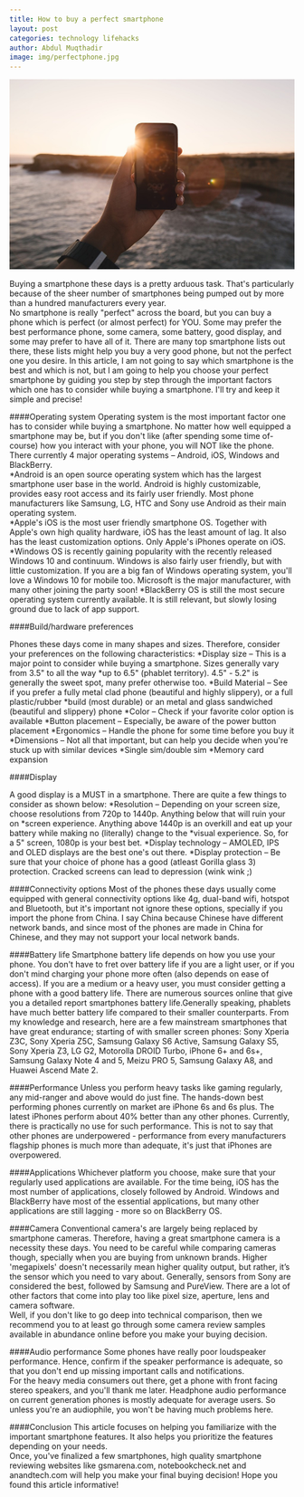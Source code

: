 ```yaml
---
title: How to buy a perfect smartphone 
layout: post
categories: technology lifehacks
author: Abdul Muqthadir
image: img/perfectphone.jpg
---
```


![A perfect smartphone](/img/perfectphone2.jpg)
 
Buying a smartphone these days is a pretty arduous task. That's particularly because of the sheer number of smartphones being pumped out by more than a hundred manufacturers every year.  
No smartphone is really "perfect" across the board, but you can buy a phone which is perfect (or almost perfect) for YOU. Some may prefer the best performance phone, some camera, some battery, good display, and some may prefer to have all of it. 
There are many top smartphone lists out there, these lists might help you buy a very good phone, but not the perfect one you desire. In this article, I am not going to say which smartphone is the best and which is not, but I am going to help you choose your perfect smartphone by guiding you step by step through the important factors which one has to consider while buying a smartphone. I'll try and keep it simple and precise!  

####Operating system 
Operating system is the most important factor one has to consider while buying a smartphone. No matter how well equipped a smartphone may be, but if you don't like (after spending some time of-course) how you interact with your phone, you will NOT like the phone. There currently 4 major operating systems – Android, iOS, Windows and BlackBerry.  
*Android is an open source operating system which has the largest smartphone user base in the world. Android is highly customizable, provides easy root access and its fairly user friendly. Most phone manufacturers like Samsung, LG, HTC and Sony use Android as their main operating system.  
*Apple's iOS is the most user friendly smartphone OS. Together with Apple's own high quality hardware, iOS has the least amount of lag. It also has the least customization options. Only Apple's iPhones operate on iOS. 
*Windows OS is recently gaining popularity with the recently released Windows 10 and continuum. Windows is also fairly user friendly, but with little customization. If you are a big fan of Windows operating system, you'll love a Windows 10 for mobile too. Microsoft is the major manufacturer, with many other joining the party soon! 
*BlackBerry OS is still the most secure operating system currently available. It is still relevant, but slowly losing ground due to lack of app support. 

####Build/hardware preferences 

Phones these days come in many shapes and sizes. Therefore, consider your preferences on the following characteristics: 
*Display size – This is a major point to consider while buying a smartphone. Sizes generally vary from 3.5" to all the way *up to 6.5" (phablet territory). 4.5" - 5.2" is generally the sweet spot, many prefer otherwise too. 
*Build Material – See if you prefer a fully metal clad phone (beautiful and highly slippery), or a full plastic/rubber *build (most durable) or an metal and glass sandwiched (beautiful and slippery) phone 
*Color – Check if your favorite color option is available 
*Button placement – Especially, be aware of the power button placement 
*Ergonomics – Handle the phone for some time before you buy it 
*Dimensions – Not all that important, but can help you decide when you're stuck up with similar devices 
*Single sim/double sim 
*Memory card expansion 
 
####Display

A good display is a MUST in a smartphone. There are quite a few things to consider as shown below: 
*Resolution – Depending on your screen size, choose resolutions from 720p to 1440p. Anything below that will ruin your on *screen experience. Anything above 1440p is an overkill and eat up your battery while making no (literally) change to the *visual experience. So, for a 5" screen, 1080p is your best bet. 
*Display technology – AMOLED, IPS and OLED displays are the best one's out there. 
*Display protection – Be sure that your choice of phone has a good (atleast Gorilla glass 3) protection. Cracked screens can lead to depression (wink wink ;) 

####Connectivity options 
Most of the phones these days usually come equipped with general connectivity options like 4g, dual-band wifi, hotspot and Bluetooth, but it's important not ignore these options, specially if you import the phone from China. I say China because Chinese have different network bands, and since most of the phones are made in China for Chinese, and they may not support your local network bands.  

####Battery life 
Smartphone battery life depends on how you use your phone. You don't have to fret over battery life if you are a light user, or if you don't mind charging your phone more often (also depends on ease of access). If you are a medium or a heavy user, you must consider getting a phone with a good battery life. There are numerous sources online that give you a detailed report smartphones battery life.Generally speaking, phablets have much better battery life compared to their smaller counterparts. 
From my knowledge and research, here are a few mainstream smartphones that have great endurance; starting of with smaller screen phones: Sony Xperia Z3C, Sony Xperia Z5C, Samsung Galaxy S6 Active, Samsung Galaxy S5, Sony Xperia Z3, LG G2, Motorolla DROID Turbo, iPhone 6+ and 6s+, Samsung Galaxy Note 4 and 5, Meizu PRO 5, Samsung Galaxy A8, and Huawei Ascend Mate 2. 

####Performance 
Unless you perform heavy tasks like gaming regularly, any mid-ranger and above would do just fine. The hands-down best performing phones currently on market are iPhone 6s and 6s plus. The latest iPhones perform about 40% better than any other phones. Currently, there is practically no use for such performance. This is not to say that other phones are underpowered - performance from every manufacturers flagship phones is much more than adequate, it's just that iPhones are overpowered. 

####Applications 
Whichever platform you choose, make sure that your regularly used applications are available. For the time being, iOS has the most number of applications, closely followed by Android. Windows and BlackBerry have most of the essential applications, but many other applications are still lagging - more so on BlackBerry OS. 

####Camera 
Conventional camera's are largely being replaced by smartphone cameras. Therefore, having a great smartphone camera is a necessity these days. You need to be careful while comparing cameras though, specially when you are buying from unknown brands. Higher 'megapixels' doesn't necessarily mean higher quality output, but rather, it’s the sensor which you need to vary about. Generally, sensors from Sony are considered the best, followed by Samsung and PureView. There are a lot of other factors that come into play too like pixel size, aperture, lens and camera software.  
Well, if you don't like to go deep into technical comparison, then we recommend you to at least go through some camera review samples available in abundance online before you make your buying decision. 

####Audio performance 
Some phones have really poor loudspeaker performance. Hence, confirm if the speaker performance is adequate, so that you don't end up missing important calls and notifications.  
For the heavy media consumers out there, get a phone with front facing stereo speakers, and you'll thank me later. 
Headphone audio performance on current generation phones is mostly adequate for average users. So unless you're an audiophile, you won't be having much problems here. 

####Conclusion 
This article focuses on helping you familiarize with the important smartphone features. It also helps you prioritize the features depending on your needs.  
Once, you've finalized a few smartphones, high quality smartphone reviewing websites like gsmarena.com, notebookcheck.net and anandtech.com will help you make your final buying decision! 
Hope you found this article informative! 
 
 
 
 